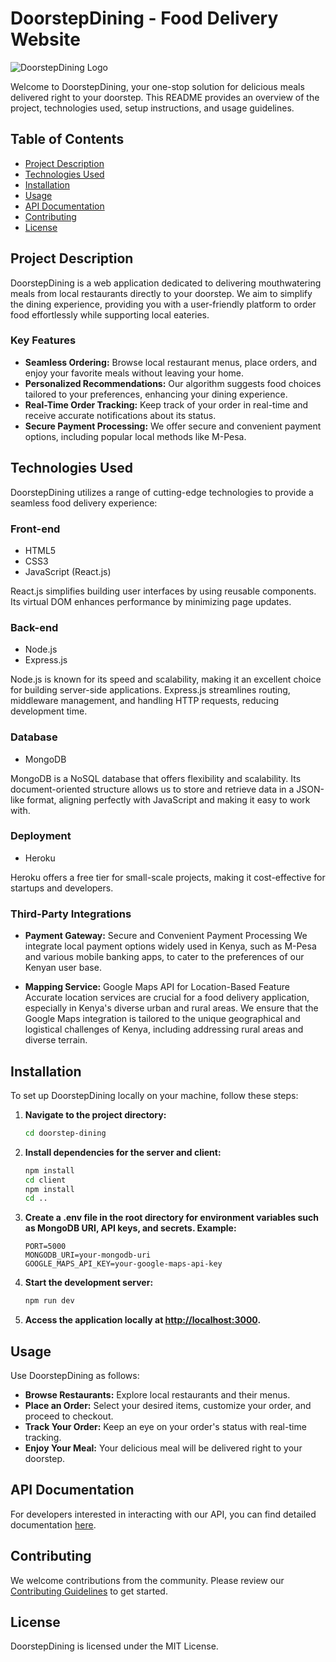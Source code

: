 # DoorstepDining - Food Delivery Website

![DoorstepDining Logo](link-to-your-logo.png)

Welcome to DoorstepDining, your one-stop solution for delicious meals delivered right to your doorstep. This README provides an overview of the project, technologies used, setup instructions, and usage guidelines.

## Table of Contents
- [Project Description](#project-description)
- [Technologies Used](#technologies-used)
- [Installation](#installation)
- [Usage](#usage)
- [API Documentation](#api-documentation)
- [Contributing](#contributing)
- [License](#license)

## Project Description
DoorstepDining is a web application dedicated to delivering mouthwatering meals from local restaurants directly to your doorstep. We aim to simplify the dining experience, providing you with a user-friendly platform to order food effortlessly while supporting local eateries.

### Key Features
- **Seamless Ordering:** Browse local restaurant menus, place orders, and enjoy your favorite meals without leaving your home.
- **Personalized Recommendations:** Our algorithm suggests food choices tailored to your preferences, enhancing your dining experience.
- **Real-Time Order Tracking:** Keep track of your order in real-time and receive accurate notifications about its status.
- **Secure Payment Processing:** We offer secure and convenient payment options, including popular local methods like M-Pesa.

## Technologies Used
DoorstepDining utilizes a range of cutting-edge technologies to provide a seamless food delivery experience:

### Front-end
- HTML5
- CSS3
- JavaScript (React.js)

React.js simplifies building user interfaces by using reusable components. Its virtual DOM enhances performance by minimizing page updates.

### Back-end
- Node.js
- Express.js

Node.js is known for its speed and scalability, making it an excellent choice for building server-side applications. Express.js streamlines routing, middleware management, and handling HTTP requests, reducing development time.

### Database
- MongoDB

MongoDB is a NoSQL database that offers flexibility and scalability. Its document-oriented structure allows us to store and retrieve data in a JSON-like format, aligning perfectly with JavaScript and making it easy to work with.

### Deployment
- Heroku

Heroku offers a free tier for small-scale projects, making it cost-effective for startups and developers.

### Third-Party Integrations
- **Payment Gateway:** Secure and Convenient Payment Processing
  We integrate local payment options widely used in Kenya, such as M-Pesa and various mobile banking apps, to cater to the preferences of our Kenyan user base.

- **Mapping Service:** Google Maps API for Location-Based Feature
  Accurate location services are crucial for a food delivery application, especially in Kenya's diverse urban and rural areas. We ensure that the Google Maps integration is tailored to the unique geographical and logistical challenges of Kenya, including addressing rural areas and diverse terrain.

## Installation

To set up DoorstepDining locally on your machine, follow these steps:

1. **Navigate to the project directory:**

    ```bash
    cd doorstep-dining
    ```

2. **Install dependencies for the server and client:**

    ```bash
    npm install
    cd client
    npm install
    cd ..
    ```

3. **Create a .env file in the root directory for environment variables such as MongoDB URI, API keys, and secrets. Example:**

    ```env
    PORT=5000
    MONGODB_URI=your-mongodb-uri
    GOOGLE_MAPS_API_KEY=your-google-maps-api-key
    ```

4. **Start the development server:**

    ```bash
    npm run dev
    ```

5. **Access the application locally at [http://localhost:3000](http://localhost:3000).**

## Usage

Use DoorstepDining as follows:

- **Browse Restaurants:** Explore local restaurants and their menus.
- **Place an Order:** Select your desired items, customize your order, and proceed to checkout.
- **Track Your Order:** Keep an eye on your order's status with real-time tracking.
- **Enjoy Your Meal:** Your delicious meal will be delivered right to your doorstep.

## API Documentation

For developers interested in interacting with our API, you can find detailed documentation [here](link-to-your-api-docs).

## Contributing

We welcome contributions from the community. Please review our [Contributing Guidelines](CONTRIBUTING.md) to get started.

## License

DoorstepDining is licensed under the MIT License.

